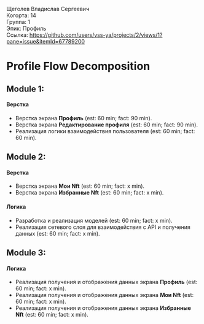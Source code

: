Щеголев Владислав Сергеевич
<br /> Когорта: 14
<br /> Группа: 1
<br /> Эпик: Профиль
<br /> Ссылка: https://github.com/users/vss-ya/projects/2/views/1?pane=issue&itemId=67789200


# Profile Flow Decomposition


## Module 1:

#### Верстка
- Верстка экрана **Профиль** (est: 60 min; fact: 90 min).
- Верстка экрана **Редактирование профиля** (est: 60 min; fact: 90 min).
- Реализация логики взаимодействия пользователя (est: 60 min; fact: 60 min).

## Module 2:

#### Верстка
- Верстка экрана **Мои Nft** (est: 60 min; fact: x min).
- Верстка экрана **Избранные Nft** (est: 60 min; fact: x min).

#### Логика
- Разработка и реализация моделей (est: 60 min; fact: x min).
- Реализация сетевого слоя для взаимодействия с API и получения данных (est: 60 min; fact: x min).

## Module 3:

#### Логика
- Реализация получения и отображения данных экрана **Профиль** (est: 60 min; fact: x min).
- Реализация получения и отображения данных экрана **Мои Nft** (est: 60 min; fact: x min).
- Реализация получения и отображения данных экрана **Избранные Nft** (est: 60 min; fact: x min). 
